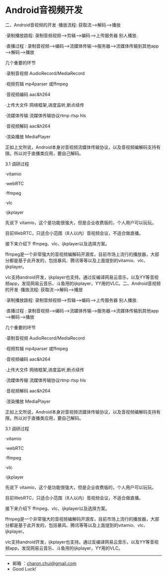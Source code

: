 Android音视频开发
===






二、Android音视频的开发
·播放流程: 获取流—>解码—>播放

·录制播放路程: 录制音频视频—>剪辑—>编码—>上传服务器 别人播放.

·直播过程 : 录制音视频—>编码—>流媒体传输—>服务器—>流媒体传输到其他app—>解码—>播放 

几个重要的环节

·录制音视频 AudioRecord/MediaRecord

·视频剪辑 mp4parser 或ffmpeg

·音视频编码 aac&h264

·上传大文件 网络框架,进度监听,断点续传

·流媒体传输 流媒体传输协议rtmp rtsp hls

·音视频解码 aac&h264

·渲染播放 MediaPlayer











正如上文所说，Android本身对音视频流媒体传输协议，以及音视频编解码支持有限。所以对于直播类应用，要自己解码。

3.1 调研过程

·vitamio

·webRTC

·ffmpeg

·vlc

·ijkplayer

先说下 vitamio，这个是功能很强大，但是企业收费版的，个人用户可以玩玩。

目前WebRTC，只适合小范围（8人以内）音视频会议，不适合做直播。

接下来介绍下 ffmpeg、vlc、ijkplayer以及选择方案。

ffmpeg是一个非常强大的音视频编解码开源库，目前市场上流行的播放器，大部分都是基于此开发的，包括暴风、腾讯等等以及上面提到的vitamio、vlc、ijkplayer。

vlc支持android开发，ijkplayer也支持。通过反编译网易云音乐，以及YY等音视频app，发现网易云音乐、斗鱼用的ijkplayer，YY用的VLC。二、Android音视频的开发
·播放流程: 获取流—>解码—>播放

·录制播放路程: 录制音频视频—>剪辑—>编码—>上传服务器 别人播放.

·直播过程 : 录制音视频—>编码—>流媒体传输—>服务器—>流媒体传输到其他app—>解码—>播放 

几个重要的环节

·录制音视频 AudioRecord/MediaRecord

·视频剪辑 mp4parser 或ffmpeg

·音视频编码 aac&h264

·上传大文件 网络框架,进度监听,断点续传

·流媒体传输 流媒体传输协议rtmp rtsp hls

·音视频解码 aac&h264

·渲染播放 MediaPlayer











正如上文所说，Android本身对音视频流媒体传输协议，以及音视频编解码支持有限。所以对于直播类应用，要自己解码。

3.1 调研过程

·vitamio

·webRTC

·ffmpeg

·vlc

·ijkplayer

先说下 vitamio，这个是功能很强大，但是企业收费版的，个人用户可以玩玩。

目前WebRTC，只适合小范围（8人以内）音视频会议，不适合做直播。

接下来介绍下 ffmpeg、vlc、ijkplayer以及选择方案。

ffmpeg是一个非常强大的音视频编解码开源库，目前市场上流行的播放器，大部分都是基于此开发的，包括暴风、腾讯等等以及上面提到的vitamio、vlc、ijkplayer。

vlc支持android开发，ijkplayer也支持。通过反编译网易云音乐，以及YY等音视频app，发现网易云音乐、斗鱼用的ijkplayer，YY用的VLC。








---

- 邮箱 ：charon.chui@gmail.com  
- Good Luck! 